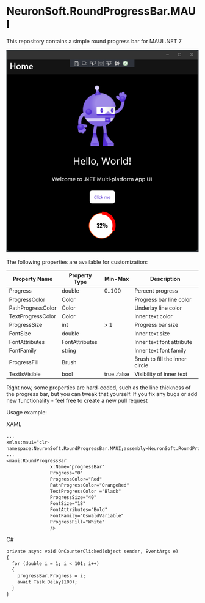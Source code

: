 # NeuronSoft.RoundProgressBar.MAUI
This repository contains a simple round progress bar for MAUI .NET 7

![](https://github.com/i-TechSoftware/NeuronSoft.RoundProgressBar.MAUI/blob/main/preview.png)

The following properties are available for customization:

| Property Name     | Property Type  | Min-Max     | Description                     |
| ----------------- | -------------- | ----------- | ------------------------------- |
| Progress          | double         | 0..100      | Percent progress                |
| ProgressColor     | Color          |             | Progress bar line color         |
| PathProgressColor | Color          |             | Underlay line color             |
| TextProgressColor | Color          |             | Inner text color                |
| ProgressSize      | int            | > 1         | Progress bar size               |
| FontSize          | double         |             | Inner text size                 |
| FontAttributes    | FontAttributes |             | Inner text font attribute       |
| FontFamily        | string         |             | Inner text font family          |
| ProgressFill      | Brush          |             | Brush to fill the inner circle  |
| TextIsVisible     | bool           | true..false | Visibility of inner text        |

                
Right now, some properties are hard-coded, such as the line thickness of the progress bar, but you can tweak that yourself. If you fix any bugs or add new functionality - feel free to create a new pull request

Usage example:

XAML
```
...
xmlns:maui="clr-namespace:NeuronSoft.RoundProgressBar.MAUI;assembly=NeuronSoft.RoundProgressBar.MAUI"
...
<maui:RoundProgressBar 
                x:Name="progressBar" 
                Progress="0" 
                ProgressColor="Red" 
                PathProgressColor="OrangeRed"
                TextProgressColor ="Black"
                ProgressSize="40"
                FontSize="18"
                FontAttributes="Bold"
                FontFamily="OswaldVariable"
                ProgressFill="White"
                />
```
C#
```
private async void OnCounterClicked(object sender, EventArgs e)
{
  for (double i = 1; i < 101; i++)
  {
    progressBar.Progress = i;
    await Task.Delay(100);
  }
}
```

